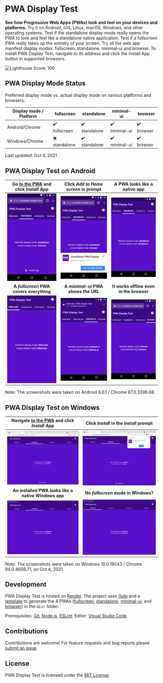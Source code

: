 # PWA Display Test

**See how Progressive Web Apps (PWAs) look and feel on your devices and platforms.** Try it on Android, iOS, Linux, macOS, Windows, and other operating systems. Test if the standalone display mode really opens the PWA to look and feel like a standalone native application. Test if a fullscreen PWA really takes up the entirety of your screen. Try all the web app manifest display modes: fullscreen, standalone, minimal-ui and browser. To install PWA Display Test, navigate to its address and click the Install App button in supported browsers.

![Lighthouse Score: 100](https://img.shields.io/badge/lighthouse-100-brightgreen.svg)

## PWA Display Mode Status

Preferred display mode vs. actual display mode on various platforms and browsers:

| Display mode / Platform | fullscreen    | standalone     | minimal-ui    | browser     |
| ---                     | ---           | ---            | ---           | ---         |
| Android/Chrome          | ✔️ fullscreen | ✔️ standalone | ✔️ minimal-ui | ✔️ browser |
| Windows/Chrome          | ✖️ standalone | ✔️ standalone | ✔️ minimal-ui | ✔️ browser |

_Last updated:_ Oct 4, 2021

## PWA Display Test on Android

| Go [to the PWA](https://pwadisplaytest.tecdrop.com/standalone/) and click _Install App_ | Click _Add to Home screen_ in prompt | A PWA looks like a native app |
| :---: | :---: | :---: |
| ![Standalone PWA Display Test - Android Chrome - Install button](assets/repo/readme/standalone-pwa-android-chrome-install-button.png) | ![Standalone PWA Display Test - Android Chrome - Install prompt](assets/repo/readme/standalone-pwa-android-chrome-install-prompt.png) | ![Standalone PWA Display Test - Android](assets/repo/readme/standalone-pwa-android-chrome.png) |
| **A _fullscreen_ PWA covers everything** | **A _minimal-ui_ PWA shows the URL** | **It works offline even in the browser** |
| ![Fullscreen PWA Display Test - Android](assets/repo/readme/fullscreen-pwa-android-chrome.png) | ![Minimal-ui PWA Display Test - Android](assets/repo/readme/minimal-ui-pwa-android-chrome.png) | ![Browser PWA Display Test - Android](assets/repo/readme/browser-pwa-android-chrome.png) |

_Note:_ The screenshots were taken on Android 6.0.1 / Chrome 67.0.3396.68.

## PWA Display Test on Windows

| Navigate [to the PWA](https://pwadisplaytest.tecdrop.com/standalone/) and click _Install App_ | Click _Install_ in the install prompt |
| :---: | :---: |
| ![Standalone PWA Display Test - Windows Chrome - Install button](assets/repo/readme/standalone-pwa-windows-chrome-install-button.png) | ![Standalone PWA Display Test - Windows Chrome - Install prompt](assets/repo/readme/standalone-pwa-windows-chrome-install-prompt.png) |
| **An installed PWA looks like a native Windows app** | **No _fullscreen_ mode in Windows?** |
| ![Standalone PWA Display Test - Windows](assets/repo/readme/standalone-pwa-windows-chrome.png) | ![Fullscreen PWA Display Test - Windows](assets/repo/readme/fullscreen-pwa-windows-chrome.png) |

_Note:_ The screenshots were taken on Windows 10.0.19043 / Chrome 94.0.4606.71, on Oct 4, 2021.

## Development

PWA Display Test is hosted on [Render](https://render.com/). The project uses [Gulp](gulpfile.js) and a [template](src/template) to generate the 4 PWAs ([fullscreen](https://pwadisplaytest.tecdrop.com/fullscreen/), [standalone](https://pwadisplaytest.tecdrop.com/standalone/), [minimal-ui](https://pwadisplaytest.tecdrop.com/minimal-ui/), and [browser](https://pwadisplaytest.tecdrop.com/browser/)) in the `dist` folder.

Prerequisites: [Git](https://git-scm.com/), [Node.js](https://nodejs.org/en/), [ESLint](https://eslint.org/). Editor: [Visual Studio Code](https://code.visualstudio.com/).

## Contributions

Contributions are welcome! For feature requests and bug reports please [submit an issue](https://github.com/tecdrop/pwa-display-test/issues).

## License

PWA Display Test is licensed under the [MIT License](LICENSE).
